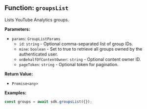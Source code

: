 ## Function: `groupsList`

Lists YouTube Analytics groups.

**Parameters:**

- `params`: `GroupListParams`
  - `id`: `string` - Optional comma-separated list of group IDs.
  - `mine`: `boolean` - Set to true to retrieve all groups owned by the authenticated user.
  - `onBehalfOfContentOwner`: `string` - Optional content owner ID.
  - `pageToken`: `string` - Optional token for pagination.

**Return Value:**

- `Promise<any>`

**Examples:**

```typescript
const groups = await sdk.groupsList({});
```